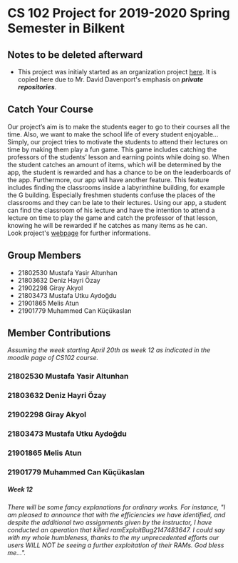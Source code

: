 # CS 102 Project for 2019-2020 Spring Semester in Bilkent
## Notes to be deleted afterward
* This project was initialy started as an organization project [here](https://github.com/CS102g1J/project01). It is copied here due to Mr. David Davenport's emphasis on ***private repositories***.

## Catch Your Course
Our project’s aim is to make the students eager to go to their courses all the time. Also, we want to make the school life of every student enjoyable... Simply, our project tries to motivate the students to attend their lectures on time by making them play a fun game. This game includes catching the professors of the students’ lesson and earning points while doing so. When the student catches an amount of items, which will be determined by the app, the student is rewarded and has a chance to be on the leaderboards of the app. Furthermore, our app will have another feature. This feature includes finding the classrooms inside a labyrinthine building, for example the G building. Especially freshmen students confuse the places of the classrooms and they can be late to their lectures. Using our app, a student can find the classroom of his lecture and have the intention to attend a lecture on time to play the game and catch the professor of that lesson, knowing he will be rewarded if he catches as many items as he can.\
Look project's [webpage](https://muhammedcankucukaslan.github.io/cs102g1J/) for further informations.

## Group Members
* 21802530 Mustafa Yasir Altunhan
* 21803632 Deniz Hayri Özay
* 21902298 Giray Akyol
* 21803473 Mustafa Utku Aydoğdu
* 21901865 Melis Atun
* 21901779 Muhammed Can Küçükaslan 

## Member Contributions 
_Assuming the week starting April 20th as week 12 as indicated in the moodle page of CS102 course._
### 21802530 Mustafa Yasir Altunhan

### 21803632 Deniz Hayri Özay

### 21902298 Giray Akyol

### 21803473 Mustafa Utku Aydoğdu

### 21901865 Melis Atun

### 21901779 Muhammed Can Küçükaslan 
##### Week 12
   _There will be some fancy explanations for ordinary works. For instance, "I am pleased to announce that with the efficiencies we have identified, and despite the additional two assignments given by the instructor, I have conducted an operation that killed ramExploitBug2147483647. I could say with my whole humbleness, thanks to the my unprecedented efforts our users WILL NOT be seeing a further exploitation of their RAMs. God bless me..."._
